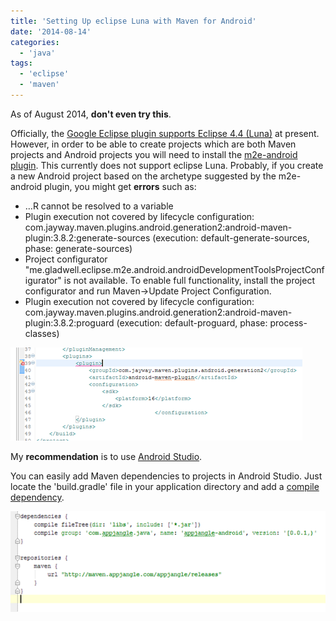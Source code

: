 ```yaml
---
title: 'Setting Up eclipse Luna with Maven for Android'
date: '2014-08-14'
categories:
  - 'java'
tags:
  - 'eclipse'
  - 'maven'
---
```


As of August 2014, **don't even try this**.

Officially, the [Google Eclipse plugin supports Eclipse 4.4 (Luna)](https://developers.google.com/eclipse/docs/download) at present. However, in order to be able to create projects which are both Maven projects and Android projects you will need to install the [m2e-android plugin](http://rgladwell.github.io/m2e-android/). This currently does not support eclipse Luna. Probably, if you create a new Android project based on the archetype suggested by the m2e-android plugin, you might get **errors** such as:

- …R cannot be resolved to a variable
- Plugin execution not covered by lifecycle configuration: com.jayway.maven.plugins.android.generation2:android-maven-plugin:3.8.2:generate-sources (execution: default-generate-sources, phase: generate-sources)
- Project configurator "me.gladwell.eclipse.m2e.android.androidDevelopmentToolsProjectConfigurator" is not available. To enable full functionality, install the project configurator and run Maven->Update Project Configuration.
- Plugin execution not covered by lifecycle configuration: com.jayway.maven.plugins.android.generation2:android-maven-plugin:3.8.2:proguard (execution: default-proguard, phase: process-classes)

![](images/081414_2148_settingupec1.png)

My **recommendation** is to use [Android Studio](https://developer.android.com/sdk/installing/studio.html).

You can easily add Maven dependencies to projects in Android Studio. Just locate the 'build.gradle' file in your application directory and add a [compile dependency](http://www.gradle.org/docs/current/userguide/artifact_dependencies_tutorial.html).

![](images/081414_2148_settingupec2.png)
